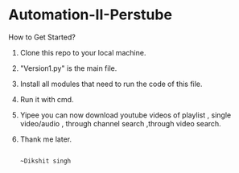 # Automation-II-Perstube 
How to Get Started?

1. Clone this repo to your local machine.
2. "Version1.py" is the main file.
3. Install all modules that need to run the code of this file.
4. Run it with <py Version1.py> cmd.
5. Yipee you can now download youtube videos of playlist , single video/audio , through channel search ,through video search.
6. Thank me later.

                                                                                                   ~Dikshit singh
